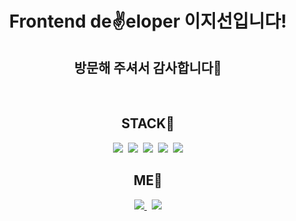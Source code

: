 
<div align=center> 
<h1>Frontend de✌eloper 이지선입니다!</h1>
<h2>방문해 주셔서 감사합니다🙌</h2>
<br/>
<h2>STACK🎯</h2>
<img src="https://img.shields.io/badge/Javascript-F7DF1E?style=flat&logo=Javascript&logoColor=white"/>&nbsp
<img src="https://img.shields.io/badge/Typescript-3178C6?style=flat&logo=Typescript&logoColor=white"/>&nbsp
<img src="https://img.shields.io/badge/React-61DAFB?style=flat&logo=React&logoColor=white"/>&nbsp
<img src="https://img.shields.io/badge/Next.js-000000?style=flat&logo=Nextdotjs&logoColor=white"/>&nbsp
<img src="https://img.shields.io/badge/Vue.js-4FC08D?style=flat&logo=Vuedotjs&logoColor=white"/>
<br/>
<h2>ME🌈</h2>
<a href="https://eazyseon.tistory.com/" target="_blank">
<img src="https://img.shields.io/badge/Tistory-000000?style=flat&logo=Tistory&logoColor=white"/>
</a>&nbsp
<a href="mailto:eazyseon@gmail.com"><img src="https://img.shields.io/badge/Gmail-d14836?style=flat-square&logo=Gmail&logoColor=white&link=eazyseon@gmail.com"/></a>
</div>
